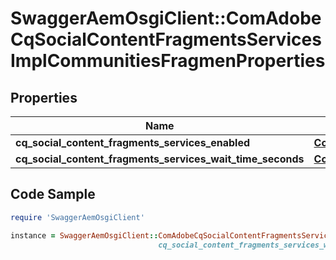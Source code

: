 # SwaggerAemOsgiClient::ComAdobeCqSocialContentFragmentsServicesImplCommunitiesFragmenProperties

## Properties

Name | Type | Description | Notes
------------ | ------------- | ------------- | -------------
**cq_social_content_fragments_services_enabled** | [**ConfigNodePropertyBoolean**](ConfigNodePropertyBoolean.md) |  | [optional] 
**cq_social_content_fragments_services_wait_time_seconds** | [**ConfigNodePropertyInteger**](ConfigNodePropertyInteger.md) |  | [optional] 

## Code Sample

```ruby
require 'SwaggerAemOsgiClient'

instance = SwaggerAemOsgiClient::ComAdobeCqSocialContentFragmentsServicesImplCommunitiesFragmenProperties.new(cq_social_content_fragments_services_enabled: null,
                                 cq_social_content_fragments_services_wait_time_seconds: null)
```


